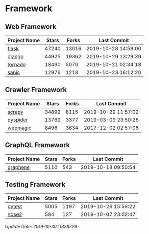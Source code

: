 # Framework

## Web Framework

| Project Name | Stars | Forks | Last Commit |
| ------------ | ----- | ----- | ----------- |
| [flask](https://github.com/pallets/flask) | 47240 | 13016 | 2019-10-28 14:59:00 |
| [django](https://github.com/django/django) | 44925 | 19362 | 2019-10-29 13:29:39 |
| [tornado](https://github.com/tornadoweb/tornado) | 18490 | 5070 | 2019-10-21 02:34:18 |
| [sanic](https://github.com/huge-success/sanic) | 12976 | 1218 | 2019-10-23 16:12:20 |

## Crawler Framework

| Project Name | Stars | Forks | Last Commit |
| ------------ | ----- | ----- | ----------- |
| [scrapy](https://github.com/scrapy/scrapy) | 34892 | 8115 | 2019-10-29 11:57:02 |
| [pyspider](https://github.com/binux/pyspider) | 13769 | 3377 | 2019-03-09 23:50:28 |
| [webmagic](https://github.com/code4craft/webmagic) | 8496 | 3634 | 2017-12-02 02:57:06 |

## GraphQL Framework

| Project Name | Stars | Forks | Last Commit |
| ------------ | ----- | ----- | ----------- |
| [graphene](https://github.com/graphql-python/graphene) | 5110 | 543 | 2019-10-18 09:50:54 |

## Testing Framework

| Project Name | Stars | Forks | Last Commit |
| ------------ | ----- | ----- | ----------- |
| [pytest](https://github.com/pytest-dev/pytest) | 5005 | 1197 | 2019-10-26 15:59:22 |
| [nose2](https://github.com/nose-devs/nose2) | 584 | 127 | 2019-10-07 23:02:47 |

*Update Date: 2019-10-30T13:00:26*
